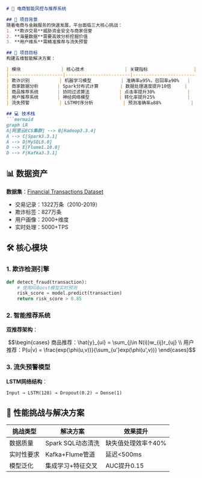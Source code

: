 ```markdown
# 🚀 电商智能风控与推荐系统

## 🌟 项目背景
随着电商与金融服务的快速发展，平台面临三大核心挑战：
1. **欺诈交易**威胁资金安全与商家信誉
2. **海量数据**需要高效分析挖掘价值
3. **用户维系**需精准推荐与流失预警

## 🎯 项目目标
构建五维智能解决方案：

| 模块               | 核心技术               | 关键指标                 |
|--------------------|------------------------|--------------------------|
| 欺诈识别           | 机器学习模型           | 准确率≥95%，召回率≥90%   |
| 商家数据分析       | Spark分布式计算        | 数据处理速度提升10倍     |
| 商品推荐系统       | 协同过滤算法           | 点击率提升30%            |
| 用户推荐系统       | 神经网络模型           | 转化率提升25%            |
| 流失预警           | LSTM时序分析           | 预测准确率≥88%           |

## 💻 技术栈
```mermaid
graph LR
A[阿里云ECS集群] --> B[Hadoop3.3.4]
A --> C[Spark3.3.1]
A --> D[MySQL8.0]
D --> E[Flume1.10.0]
D --> F[Kafka3.3.1]
```

## 📊 数据资产
**数据集**：[Financial Transactions Dataset](https://www.kaggle.com/datasets/computingvictor/transactions-fraud-datasets)
- 交易记录：1322万条（2010-2019）
- 欺诈标签：827万条
- 用户画像：2000+维度
- 实时处理：5000+TPS

## 🛠️ 核心模块
### 1. 欺诈检测引擎
```python
def detect_fraud(transaction):
    # 使用XGBoost模型实时预测
    risk_score = model.predict(transaction) 
    return risk_score > 0.85
```

### 2. 智能推荐系统
**双推荐架构**：
```math
\begin{cases}
商品推荐：\hat{y}_{ui} = \sum_{j\in N(i)}w_{ij}r_{uj} \\
用户推荐：P(u|v) = \frac{exp(\phi(u,v))}{\sum_{u'}exp(\phi(u',v))}
\end{cases}
```

### 3. 流失预警模型
**LSTM网络结构**：
```
Input → LSTM(128) → Dropout(0.2) → Dense(1)
```

## 🚨 性能挑战与解决方案
| 挑战类型         | 解决方案                          | 效果提升               |
|------------------|-----------------------------------|------------------------|
| 数据质量         | Spark SQL动态清洗                 | 缺失值处理效率↑40%     |
| 实时性要求       | Kafka+Flume管道                  | 延迟<500ms             |
| 模型泛化         | 集成学习+特征交叉                 | AUC提升0.15            |


